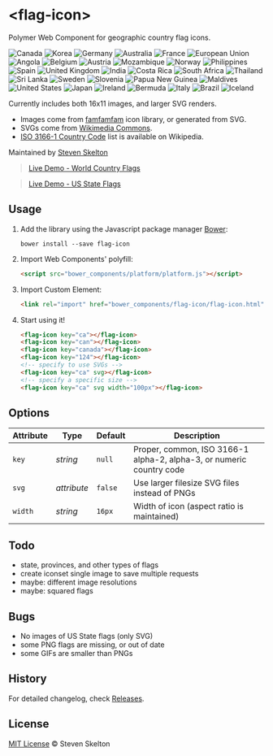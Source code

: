 &lt;flag-icon&gt;
===========

Polymer Web Component for geographic country flag icons.

![Canada](https://raw.githubusercontent.com/stevenrskelton/flag-icon/master/png/country-4x3/ca.png "Canada")
![Korea](https://raw.githubusercontent.com/stevenrskelton/flag-icon/master/png/country-4x3/kr.png "Korea")
![Germany](https://raw.githubusercontent.com/stevenrskelton/flag-icon/master/png/country-4x3/de.png "Germany")
![Australia](https://raw.githubusercontent.com/stevenrskelton/flag-icon/master/png/country-4x3/au.png "Australia")
![France](https://raw.githubusercontent.com/stevenrskelton/flag-icon/master/png/country-4x3/fr.png "France")
![European Union](https://raw.githubusercontent.com/stevenrskelton/flag-icon/master/png/country-4x3/europeanunion.png "European Union")
![Angola](https://raw.githubusercontent.com/stevenrskelton/flag-icon/master/png/country-4x3/ao.png "Angola")
![Belgium](https://raw.githubusercontent.com/stevenrskelton/flag-icon/master/png/country-4x3/be.png "Belgium")
![Austria](https://raw.githubusercontent.com/stevenrskelton/flag-icon/master/png/country-4x3/at.png "Austria")
![Mozambique](https://raw.githubusercontent.com/stevenrskelton/flag-icon/master/png/country-4x3/mz.png "Mozambique")
![Norway](https://raw.githubusercontent.com/stevenrskelton/flag-icon/master/png/country-4x3/no.png "Norway")
![Philippines](https://raw.githubusercontent.com/stevenrskelton/flag-icon/master/png/country-4x3/ph.png "Philippines")
![Spain](https://raw.githubusercontent.com/stevenrskelton/flag-icon/master/png/country-4x3/es.png "Spain")
![United Kingdom](https://raw.githubusercontent.com/stevenrskelton/flag-icon/master/png/country-4x3/gb.png "United Kingdom")
![India](https://raw.githubusercontent.com/stevenrskelton/flag-icon/master/png/country-4x3/in.png "India")
![Costa Rica](https://raw.githubusercontent.com/stevenrskelton/flag-icon/master/png/country-4x3/cr.png "Costa Rica")
![South Africa](https://raw.githubusercontent.com/stevenrskelton/flag-icon/master/png/country-4x3/za.png "South Africa")
![Thailand](https://raw.githubusercontent.com/stevenrskelton/flag-icon/master/png/country-4x3/th.png "Thailand")
![Sri Lanka](https://raw.githubusercontent.com/stevenrskelton/flag-icon/master/png/country-4x3/lk.png "Sri Lanka")
![Sweden](https://raw.githubusercontent.com/stevenrskelton/flag-icon/master/png/country-4x3/se.png "Sweden")
![Slovenia](https://raw.githubusercontent.com/stevenrskelton/flag-icon/master/png/country-4x3/si.png "Slovenia")
![Papua New Guinea](https://raw.githubusercontent.com/stevenrskelton/flag-icon/master/png/country-4x3/pg.png "Papua New Guinea")
![Maldives](https://raw.githubusercontent.com/stevenrskelton/flag-icon/master/png/country-4x3/mv.png "Maldives")
![United States](https://raw.githubusercontent.com/stevenrskelton/flag-icon/master/png/country-4x3/us.png "India")
![Japan](https://raw.githubusercontent.com/stevenrskelton/flag-icon/master/png/country-4x3/jp.png "Japan")
![Ireland](https://raw.githubusercontent.com/stevenrskelton/flag-icon/master/png/country-4x3/ie.png "Ireland")
![Bermuda](https://raw.githubusercontent.com/stevenrskelton/flag-icon/master/png/country-4x3/bm.png "Bermuda")
![Italy](https://raw.githubusercontent.com/stevenrskelton/flag-icon/master/png/country-4x3/it.png "Italy")
![Brazil](https://raw.githubusercontent.com/stevenrskelton/flag-icon/master/png/country-4x3/br.png "Brazil")
![Iceland](https://raw.githubusercontent.com/stevenrskelton/flag-icon/master/png/country-4x3/is.png "Iceland")

Currently includes both 16x11 images, and larger SVG renders.
* Images come from [famfamfam](http://www.famfamfam.com/lab/icons/flags/) icon library, or generated from SVG.
* SVGs come from [Wikimedia Commons](http://commons.wikimedia.org/wiki/Category:SVG_sovereign_state_flags).
* [ISO 3166-1 Country Code](http://en.wikipedia.org/wiki/ISO_3166-1) list is available on Wikipedia.

Maintained by [Steven Skelton](https://github.com/stevenrskelton)

> [Live Demo - World Country Flags](http://files.stevenskelton.ca/flag-icon/examples/countries.html)

> [Live Demo - US State Flags](http://files.stevenskelton.ca/flag-icon/examples/us-states.html)

## Usage

1. Add the library using the Javascript package manager [Bower](http://bower.io/):

	```bower install --save flag-icon```

2. Import Web Components' polyfill:

	```html
	<script src="bower_components/platform/platform.js"></script>
	```

3. Import Custom Element:

	```html
	<link rel="import" href="bower_components/flag-icon/flag-icon.html">
	```

4. Start using it!

	```html
	<flag-icon key="ca"></flag-icon>
	<flag-icon key="can"></flag-icon>
	<flag-icon key="canada"></flag-icon>
	<flag-icon key="124"></flag-icon>
	<!-- specify to use SVGs -->
	<flag-icon key="ca" svg></flag-icon>
	<!-- specify a specific size -->
	<flag-icon key="ca" svg width="100px"></flag-icon>
	```

## Options

Attribute			| Type			| Default		| Description
---					| ---			| ---			| ---
`key`				| *string*		| `null`		| Proper, common, ISO 3166-1 alpha-2, alpha-3, or numeric country code
`svg`				| *attribute*	| `false`		| Use larger filesize SVG files instead of PNGs
`width`				| *string*		| `16px`		| Width of icon (aspect ratio is maintained)

## Todo
- state, provinces, and other types of flags
- create iconset single image to save multiple requests
- maybe: different image resolutions
- maybe: squared flags

## Bugs
- No images of US State flags (only SVG)
- some PNG flags are missing, or out of date
- some GIFs are smaller than PNGs

## History

For detailed changelog, check [Releases](https://github.com/stevenrskelton/flag-icon/releases).

## License

[MIT License](http://opensource.org/licenses/MIT) © Steven Skelton